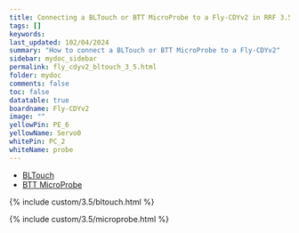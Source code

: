 ```yaml
---
title: Connecting a BLTouch or BTT MicroProbe to a Fly-CDYv2 in RRF 3.5.0 Onwards
tags: []
keywords: 
last_updated: 102/04/2024
summary: "How to connect a BLTouch or BTT MicroProbe to a Fly-CDYv2"
sidebar: mydoc_sidebar
permalink: fly_cdyv2_bltouch_3_5.html
folder: mydoc
comments: false
toc: false
datatable: true
boardname: Fly-CDYv2
image: ""
yellowPin: PE_6
yellowName: Servo0
whitePin: PC_2
whiteName: probe
---
```


<ul id="profileTabs" class="nav nav-tabs">
  <li class="active"><a class="noCrossRef" href="#bltouch" data-toggle="tab">BLTouch</a></li>  
	<li><a class="noCrossRef" href="#micro" data-toggle="tab">BTT MicroProbe</a></li>
</ul>
  <div class="tab-content">
<div role="tabpanel" class="tab-pane active" id="bltouch" markdown="1">

{% include custom/3.5/bltouch.html %}

</div>

<div role="tabpanel" class="tab-pane" id="micro" markdown="1">

{% include custom/3.5/microprobe.html %}

</div>

</div>
